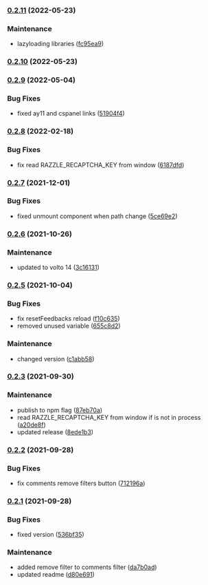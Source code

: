 ### [0.2.11](https://github.com/collective/volto-customer-satisfaction/compare/v0.2.10...v0.2.11) (2022-05-23)


### Maintenance

* lazyloading libraries ([fc95ea9](https://github.com/collective/volto-customer-satisfaction/commit/fc95ea9187043985b9fb22eb5500d4e8e9063f71))

### [0.2.10](https://github.com/collective/volto-customer-satisfaction/compare/v0.2.9...v0.2.10) (2022-05-23)

### [0.2.9](https://github.com/collective/volto-customer-satisfaction/compare/v0.2.8...v0.2.9) (2022-05-04)


### Bug Fixes

* fixed ay11 and cspanel links ([51904f4](https://github.com/collective/volto-customer-satisfaction/commit/51904f41a974df1463c78239c874d559b6cffa3f))

### [0.2.8](https://github.com/collective/volto-customer-satisfaction/compare/v0.2.7...v0.2.8) (2022-02-18)


### Bug Fixes

* fix read RAZZLE_RECAPTCHA_KEY from window ([6187dfd](https://github.com/collective/volto-customer-satisfaction/commit/6187dfdb19aa04b7a7dae0d134e3a43c04e57c38))

### [0.2.7](https://github.com/collective/volto-customer-satisfaction/compare/v0.2.6...v0.2.7) (2021-12-01)


### Bug Fixes

* fixed unmount component when path change ([5ce69e2](https://github.com/collective/volto-customer-satisfaction/commit/5ce69e2e10ba003371a83fd8b0cabc0d3b926dbc))

### [0.2.6](https://github.com/collective/volto-customer-satisfaction/compare/v0.2.5...v0.2.6) (2021-10-26)


### Maintenance

* updated to volto 14 ([3c16131](https://github.com/collective/volto-customer-satisfaction/commit/3c16131bc134098a9395714f6aed1caab6002eda))

### [0.2.5](https://github.com/collective/volto-customer-satisfaction/compare/v0.2.3...v0.2.5) (2021-10-04)


### Bug Fixes

* fix resetFeedbacks reload ([f10c635](https://github.com/collective/volto-customer-satisfaction/commit/f10c635cf7f5b9e5bfd5778d4c9cd69a20804511))
* removed unused variable ([655c8d2](https://github.com/collective/volto-customer-satisfaction/commit/655c8d27210bd48c6975be0bc018d1424b83f056))


### Maintenance

* changed version ([c1abb58](https://github.com/collective/volto-customer-satisfaction/commit/c1abb58c8e20bf9f1f5a2a9bbfc13cad1ab70c8c))

### [0.2.3](https://github.com/collective/volto-customer-satisfaction/compare/v0.2.2...v0.2.3) (2021-09-30)


### Maintenance

* publish to npm flag ([87eb70a](https://github.com/collective/volto-customer-satisfaction/commit/87eb70aff5542f4f2ef5a45cc69e92d007852a32))
* read RAZZLE_RECAPTCHA_KEY from window if is not in process ([a20de8f](https://github.com/collective/volto-customer-satisfaction/commit/a20de8fe72ae2e19078e3893a83ef56cff12bdae))
* updated release ([8ede1b3](https://github.com/collective/volto-customer-satisfaction/commit/8ede1b3c3f053e61ce0a5fc9bcff525a71923c73))

### [0.2.2](https://github.com/collective/volto-customer-satisfaction/compare/v0.2.1...v0.2.2) (2021-09-28)


### Bug Fixes

* fix comments remove filters button ([712196a](https://github.com/collective/volto-customer-satisfaction/commit/712196a0c5fb473aeddcc4734ccf41dd0efc1e3a))

### [0.2.1](https://github.com/collective/volto-customer-satisfaction/compare/v0.2.0...v0.2.1) (2021-09-28)


### Bug Fixes

* fixed version ([536bf35](https://github.com/collective/volto-customer-satisfaction/commit/536bf3539676d97e12b0ee4d824bdb8ff540daee))


### Maintenance

* added remove filter to comments filter ([da7b0ad](https://github.com/collective/volto-customer-satisfaction/commit/da7b0ad28805882a18f255c016530d94d10a3d2a))
* updated readme ([d80e691](https://github.com/collective/volto-customer-satisfaction/commit/d80e69116734a1d6a9cd0ed19689f87e1d3c3308))

